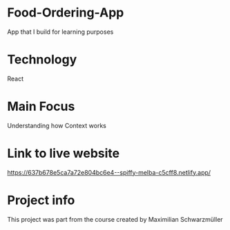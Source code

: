 # Food-Ordering-App
App that I build for learning purposes

# Technology
React

# Main Focus
Understanding how Context works

# Link to live website
https://637b678e5ca7a72e804bc6e4--spiffy-melba-c5cff8.netlify.app/

# Project info
This project was part from the course created by Maximilian Schwarzmüller
